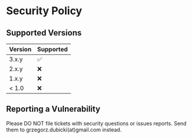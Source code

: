 # Security Policy

## Supported Versions

| Version | Supported          |
|---------| ------------------ |
| 3.x.y   | ✅                 |
| 2.x.y   | ❌                 |
| 1.x.y   | ❌                 |
| < 1.0   | ❌                 |

## Reporting a Vulnerability

Please DO NOT file tickets with security questions or issues reports.
Send them to grzegorz.dubicki(at)gmail.com instead.
